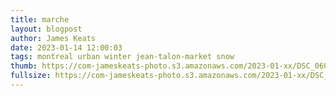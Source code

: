 ```yaml
---
title: marche
layout: blogpost
author: James Keats
date: 2023-01-14 12:00:03
tags: montreal urban winter jean-talon-market snow
thumb: https://com-jameskeats-photo.s3.amazonaws.com/2023-01-xx/DSC_0605_thumb.jpg
fullsize: https://com-jameskeats-photo.s3.amazonaws.com/2023-01-xx/DSC_0605.jpg
---
```

